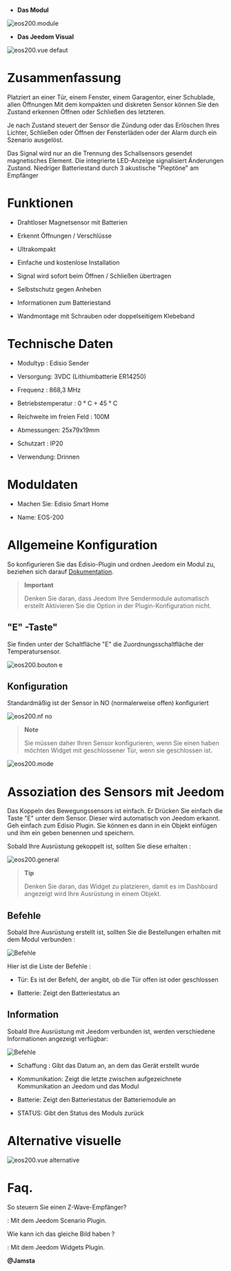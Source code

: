 -   **Das Modul**

![eos200.module](images/eos200/eos200.module.jpg)

-   **Das Jeedom Visual**

![eos200.vue defaut](images/eos200/eos200.vue-defaut.jpg)

Zusammenfassung 
======

Platziert an einer Tür, einem Fenster, einem Garagentor, einer Schublade, allen Öffnungen
Mit dem kompakten und diskreten Sensor können Sie den Zustand erkennen
Öffnen oder Schließen des letzteren.

Je nach Zustand steuert der Sensor die Zündung oder das Erlöschen Ihres
Lichter, Schließen oder Öffnen der Fensterläden oder der
Alarm durch ein Szenario ausgelöst.

Das Signal wird nur an die Trennung des Schallsensors gesendet
magnetisches Element. Die integrierte LED-Anzeige signalisiert Änderungen
Zustand. Niedriger Batteriestand durch 3 akustische "Pieptöne" am
Empfänger

Funktionen
=========

-   Drahtloser Magnetsensor mit Batterien

-   Erkennt Öffnungen / Verschlüsse

-   Ultrakompakt

-   Einfache und kostenlose Installation

-   Signal wird sofort beim Öffnen / Schließen übertragen

-   Selbstschutz gegen Anheben

-   Informationen zum Batteriestand

-   Wandmontage mit Schrauben oder doppelseitigem Klebeband

Technische Daten 
===========================

-   Modultyp : Edisio Sender

-   Versorgung: 3VDC (Lithiumbatterie ER14250)

-   Frequenz : 868,3 MHz

-   Betriebstemperatur : 0 ° C + 45 ° C

-   Reichweite im freien Feld : 100M

-   Abmessungen: 25x79x19mm

-   Schutzart : IP20

-   Verwendung: Drinnen

Moduldaten 
=================

-   Machen Sie: Edisio Smart Home

-   Name: EOS-200

Allgemeine Konfiguration 
======================

So konfigurieren Sie das Edisio-Plugin und ordnen Jeedom ein Modul zu,
beziehen sich darauf
[Dokumentation](https://www.jeedom.fr/doc/documentation/plugins/edisio/de_DE/edisio.html).

> **Important**
>
> Denken Sie daran, dass Jeedom Ihre Sendermodule automatisch erstellt
> Aktivieren Sie die Option in der Plugin-Konfiguration nicht.

"E" -Taste" 
----------

Sie finden unter der Schaltfläche "E" die Zuordnungsschaltfläche der
Temperatursensor.

![eos200.bouton e](images/eos200/eos200.bouton-e.jpg)

Konfiguration
-------------

Standardmäßig ist der Sensor in NO (normalerweise offen) konfiguriert

![eos200.nf no](images/eos200/eos200.nf-no.jpg)

> **Note**
>
> Sie müssen daher Ihren Sensor konfigurieren, wenn Sie einen haben möchten
> Widget mit geschlossener Tür, wenn sie geschlossen ist.

![eos200.mode](images/eos200/eos200.mode.jpg)

Assoziation des Sensors mit Jeedom 
===============================

Das Koppeln des Bewegungssensors ist einfach. Er
Drücken Sie einfach die Taste "E" unter dem Sensor. Dieser wird
automatisch von Jeedom erkannt. Geh einfach zum
Edisio Plugin. Sie können es dann in ein Objekt einfügen und ihm ein geben
benennen und speichern.

Sobald Ihre Ausrüstung gekoppelt ist, sollten Sie diese erhalten :

![eos200.general](images/eos200/eos200.general.jpg)

> **Tip**
>
> Denken Sie daran, das Widget zu platzieren, damit es im Dashboard angezeigt wird
> Ihre Ausrüstung in einem Objekt.

Befehle
---------

Sobald Ihre Ausrüstung erstellt ist, sollten Sie die Bestellungen erhalten
mit dem Modul verbunden :

![Befehle](images/eos200/eos200.commandes.jpg)

Hier ist die Liste der Befehle :

-   Tür: Es ist der Befehl, der angibt, ob die Tür offen ist oder
    geschlossen

-   Batterie: Zeigt den Batteriestatus an

Information
------------

Sobald Ihre Ausrüstung mit Jeedom verbunden ist, werden verschiedene Informationen angezeigt
verfügbar:

![Befehle](images/eos200/eos200.informations.jpg)

-   Schaffung : Gibt das Datum an, an dem das Gerät erstellt wurde

-   Kommunikation: Zeigt die letzte zwischen aufgezeichnete Kommunikation an
    Jeedom und das Modul

-   Batterie: Zeigt den Batteriestatus der Batteriemodule an

-   STATUS: Gibt den Status des Moduls zurück

Alternative visuelle 
=================

![eos200.vue alternative](images/eos200/eos200.vue-alternative.jpg)

Faq. 
======

So steuern Sie einen Z-Wave-Empfänger?

:   Mit dem Jeedom Scenario Plugin.

Wie kann ich das gleiche Bild haben ?

:   Mit dem Jeedom Widgets Plugin.

**@Jamsta**
